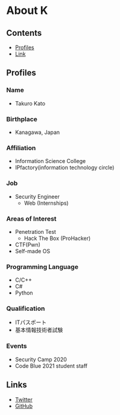 # About K  
## Contents  
- [Profiles](#profiles)
- [Link](#links)
## Profiles  
### Name  
- Takuro Kato  
### Birthplace  
- Kanagawa, Japan  
### Affiliation  
- Information Science College  
- IPfactory(information technology circle)  
### Job  
- Security Engineer  
  - Web (Internships)  
### Areas of Interest  
- Penetration Test  
  - Hack The Box (ProHacker)  
- CTF(Pwn)  
- Self-made OS  
### Programming Language  
- C/C++  
- C#  
- Python  
### Qualification  
- ITパスポート  
- 基本情報技術者試験  
### Events  
- Security Camp 2020  
- Code Blue 2021 student staff  
## Links  
- [Twitter](https://twitter.com/K_1001011)  
- [GitHub](https://github.com/K1001011)  
